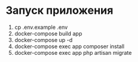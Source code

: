 # Запуск приложения

1. cp .env.example .env
2. docker-compose build app
3. docker-compose up -d
4. docker-compose exec app composer install
5. docker-compose exec app php artisan migrate


